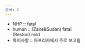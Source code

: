 ```yaml
---
순서: 2
---
```



- NHP :: fatal
- human :: (Zaire&Sudan) fatal<br>(Reston) mild
- 특이사항 :: 아프리카에서 주로 보고됨